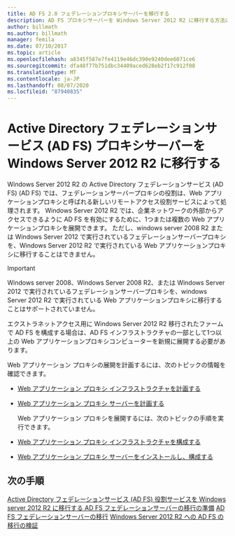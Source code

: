 ```yaml
---
title: AD FS 2.0 フェデレーションプロキシサーバーを移行する
description: AD FS プロキシサーバーを Windows Server 2012 R2 に移行する方法について説明します。
author: billmath
ms.author: billmath
manager: femila
ms.date: 07/10/2017
ms.topic: article
ms.openlocfilehash: a8345f587e7fe4119e46dc390e9240dee6071ce6
ms.sourcegitcommit: dfa48f77b751dbc34409aced628eb2f17c912f08
ms.translationtype: MT
ms.contentlocale: ja-JP
ms.lasthandoff: 08/07/2020
ms.locfileid: "87940835"
---
```

# <a name="migrate-the-active-directory-federation-services-proxy-server-to-windows-server-2012-r2"></a>Active Directory フェデレーションサービス (AD FS) プロキシサーバーを Windows Server 2012 R2 に移行する

Windows Server 2012 R2 の Active Directory フェデレーションサービス (AD FS) (AD FS) では、フェデレーションサーバープロキシの役割は、Web アプリケーションプロキシと呼ばれる新しいリモートアクセス役割サービスによって処理されます。 Windows Server 2012 R2 では、企業ネットワークの外部からアクセスできるように AD FS を有効にするために、1つまたは複数の Web アプリケーションプロキシを展開できます。 ただし、windows server 2008 R2 または Windows Server 2012 で実行されているフェデレーションサーバープロキシを、Windows Server 2012 R2 で実行されている Web アプリケーションプロキシに移行することはできません。

> [!IMPORTANT]
>  Windows server 2008、Windows Server 2008 R2、または Windows Server 2012 で実行されているフェデレーションサーバープロキシを、windows Server 2012 R2 で実行されている Web アプリケーションプロキシに移行することはサポートされていません。

エクストラネットアクセス用に Windows Server 2012 R2 移行されたファームで AD FS を構成する場合は、AD FS インフラストラクチャの一部として1つ以上の Web アプリケーションプロキシコンピューターを新規に展開する必要があります。

Web アプリケーション プロキシの展開を計画するには、次のトピックの情報を確認できます。

- [Web アプリケーション プロキシ インフラストラクチャを計画する](/previous-versions/orphan-topics/ws.11/dn383648(v=ws.11))

- [Web アプリケーション プロキシ サーバーを計画する](/previous-versions/orphan-topics/ws.11/dn383647(v=ws.11))

  Web アプリケーション プロキシを展開するには、次のトピックの手順を実行できます。

- [Web アプリケーション プロキシ インフラストラクチャを構成する](/previous-versions/windows/it-pro/windows-server-2012-R2-and-2012/dn383644(v=ws.11))

- [Web アプリケーション プロキシ サーバーをインストールし、構成する](/previous-versions/windows/it-pro/windows-server-2012-R2-and-2012/dn383662(v=ws.11))

## <a name="next-steps"></a>次の手順
 [Active Directory フェデレーションサービス (AD FS) 役割サービスを Windows server 2012 R2 に移行](migrate-ad-fs-service-role-to-windows-server-r2.md)[する AD FS フェデレーションサーバーの移行の準備](prepare-migrate-ad-fs-server-r2.md) [AD FS フェデレーションサーバーの移行](migrate-ad-fs-fed-server-r2.md) [Windows Server 2012 R2 への AD FS の移行の検証](verify-ad-fs-migration.md)
